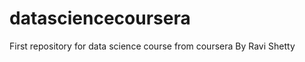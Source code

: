 datasciencecoursera
===================

First repository for data science course from coursera
By Ravi Shetty
